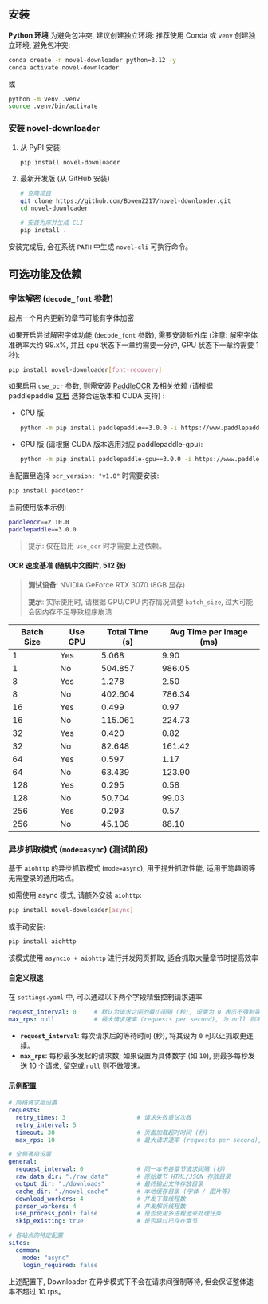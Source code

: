 ## 安装

**Python 环境**
为避免包冲突, 建议创建独立环境:
推荐使用 Conda 或 `venv` 创建独立环境, 避免包冲突:
```bash
conda create -n novel-downloader python=3.12 -y
conda activate novel-downloader
```
或
```bash
python -m venv .venv
source .venv/bin/activate
```

### 安装 novel-downloader

1. 从 PyPI 安装:

    ```bash
    pip install novel-downloader
    ```

2. 最新开发版 (从 GitHub 安装)

    ```bash
    # 克隆项目
    git clone https://github.com/BowenZ217/novel-downloader.git
    cd novel-downloader

    # 安装为库并生成 CLI
    pip install .
    ```

安装完成后, 会在系统 `PATH` 中生成 `novel-cli` 可执行命令。

## 可选功能及依赖

### 字体解密 (`decode_font` 参数)

起点一个月内更新的章节可能有字体加密

如果开启尝试解密字体功能 (`decode_font` 参数), 需要安装额外库 (注意: 解密字体准确率大约 99.x%, 并且 cpu 状态下一章约需要一分钟, GPU 状态下一章约需要 1 秒):

```bash
pip install novel-downloader[font-recovery]
```

如果启用 `use_ocr` 参数, 则需安装 [PaddleOCR](https://github.com/PaddlePaddle/PaddleOCR) 及相关依赖 (请根据 paddlepaddle [文档](https://www.paddlepaddle.org.cn/install/quick?docurl=/documentation/docs/zh/develop/install/pip/windows-pip.html) 选择合适版本和 CUDA 支持) :

- CPU 版:
    ```bash
    python -m pip install paddlepaddle==3.0.0 -i https://www.paddlepaddle.org.cn/packages/stable/cpu/
    ```

- GPU 版 (请根据 CUDA 版本选用对应 paddlepaddle-gpu):
    ```bash
    python -m pip install paddlepaddle-gpu==3.0.0 -i https://www.paddlepaddle.org.cn/packages/stable/cu118/
    ```

当配置里选择 `ocr_version: "v1.0"` 时需要安装:

```bash
pip install paddleocr
```

当前使用版本示例:

```bash
paddleocr==2.10.0
paddlepaddle==3.0.0
```

> 提示: 仅在启用 `use_ocr` 时才需要上述依赖。

#### OCR 速度基准 (随机中文图片, 512 张)

> **测试设备**: NVIDIA GeForce RTX 3070 (8GB 显存)
>
> **提示**: 实际使用时, 请根据 GPU/CPU 内存情况调整 `batch_size`, 过大可能会因内存不足导致程序崩溃

| Batch Size | Use GPU | Total Time (s) | Avg Time per Image (ms) |
| ---------- | ------- | -------------- | ----------------------- |
| 1          | Yes     | 5.068          | 9.90                    |
| 1          | No      | 504.857        | 986.05                  |
| 8          | Yes     | 1.278          | 2.50                    |
| 8          | No      | 402.604        | 786.34                  |
| 16         | Yes     | 0.499          | 0.97                    |
| 16         | No      | 115.061        | 224.73                  |
| 32         | Yes     | 0.420          | 0.82                    |
| 32         | No      | 82.648         | 161.42                  |
| 64         | Yes     | 0.597          | 1.17                    |
| 64         | No      | 63.439         | 123.90                  |
| 128        | Yes     | 0.295          | 0.58                    |
| 128        | No      | 50.704         | 99.03                   |
| 256        | Yes     | 0.293          | 0.57                    |
| 256        | No      | 45.108         | 88.10                   |

### 异步抓取模式 (`mode=async`) (测试阶段)

基于 `aiohttp` 的异步抓取模式 (`mode=async`), 用于提升抓取性能, 适用于笔趣阁等无需登录的通用站点。

如需使用 async 模式, 请额外安装 `aiohttp`:

```bash
pip install novel-downloader[async]
```

或手动安装:

```bash
pip install aiohttp
```

该模式使用 `asyncio + aiohttp` 进行并发网页抓取, 适合抓取大量章节时提高效率

#### 自定义限速

在 `settings.yaml` 中, 可以通过以下两个字段精细控制请求速率

```yaml
request_interval: 0     # 默认为请求之间的最小间隔 (秒), 设置为 0 表示不强制等待
max_rps: null           # 最大请求速率 (requests per second), 为 null 则不限制
```

* **`request_interval`**: 每次请求后的等待时间 (秒), 将其设为 `0` 可以让抓取更连续。
* **`max_rps`**: 每秒最多发起的请求数; 如果设置为具体数字 (如 `10`), 则最多每秒发送 10 个请求, 留空或 `null` 则不做限速。

#### 示例配置

```yaml
# 网络请求层设置
requests:
  retry_times: 3                    # 请求失败重试次数
  retry_interval: 5
  timeout: 30                       # 页面加载超时时间 (秒)
  max_rps: 10                       # 最大请求速率 (requests per second), 为 null 则不限制

# 全局通用设置
general:
  request_interval: 0               # 同一本书各章节请求间隔 (秒)
  raw_data_dir: "./raw_data"        # 原始章节 HTML/JSON 存放目录
  output_dir: "./downloads"         # 最终输出文件存放目录
  cache_dir: "./novel_cache"        # 本地缓存目录 (字体 / 图片等)
  download_workers: 4               # 并发下载线程数
  parser_workers: 4                 # 并发解析线程数
  use_process_pool: false           # 是否使用多进程池来处理任务
  skip_existing: true               # 是否跳过已存在章节

# 各站点的特定配置
sites:
  common:
    mode: "async"
    login_required: false
```

上述配置下, Downloader 在异步模式下不会在请求间强制等待, 但会保证整体速率不超过 10 rps。
